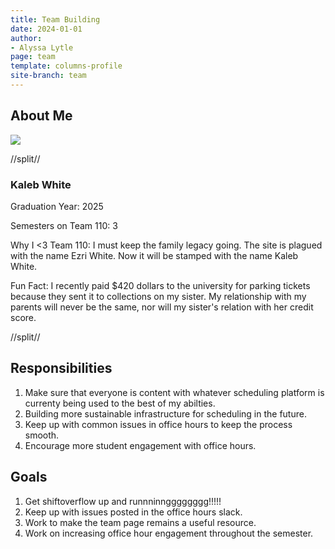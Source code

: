 ```yaml
---
title: Team Building
date: 2024-01-01
author:
- Alyssa Lytle
page: team
template: columns-profile
site-branch: team
---
```



## About Me
<img class="img-fluid" src="/static/profile-photos/kalebw02.jpg"/>


//split//

### Kaleb White

Graduation Year: 2025

Semesters on Team 110: 3

Why I <3 Team 110: I must keep the family legacy going. The site is plagued with the name Ezri White. Now it will be stamped with the name Kaleb White.

Fun Fact: I recently paid $420 dollars to the university for parking tickets because they sent it to collections on my sister. My relationship with my parents will never be the same, nor will my sister's relation with her credit score.

//split//

## Responsibilities

1. Make sure that everyone is content with whatever scheduling platform is currenty being used to the best of my abilties.
2. Building more sustainable infrastructure for scheduling in the future.
3. Keep up with common issues in office hours to keep the process smooth. 
4. Encourage more student engagement with office hours. 

## Goals

1. Get shiftoverflow up and runnninngggggggg!!!!!
2. Keep up with issues posted in the office hours slack.
3. Work to make the team page remains a useful resource.
4. Work on increasing office hour engagement throughout the semester.